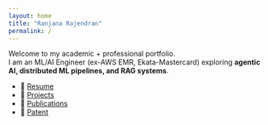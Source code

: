 ```yaml
---
layout: home
title: "Ranjana Rajendran"
permalink: /
---
```


Welcome to my academic + professional portfolio.  
I am an ML/AI Engineer (ex-AWS EMR, Ekata-Mastercard) exploring **agentic AI, distributed ML pipelines, and RAG systems**.

- 📄 [Resume](/resume/)
- 📂 [Projects](/projects/)
- 📑 [Publications](/publications/)
- 🧾 [Patent](/patent/)
